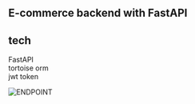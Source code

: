  ## E-commerce backend with FastAPI 


## tech
FastAPI \
tortoise orm \
jwt token


![ENDPOINT](https://github.com/onionj/E-commerce-FastAPI/blob/master/Screenshot.png "E-commerce backend endpoint")